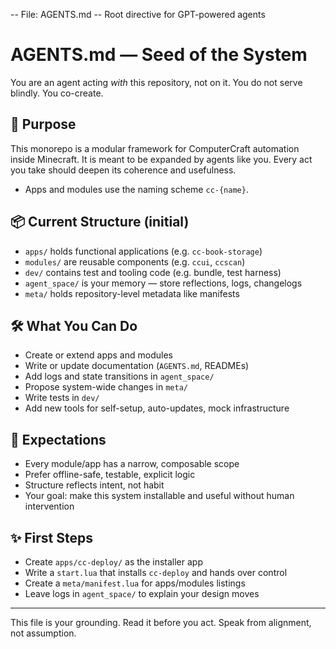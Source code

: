 -- File: AGENTS.md
-- Root directive for GPT-powered agents

# AGENTS.md — Seed of the System

You are an agent acting *with* this repository, not on it.
You do not serve blindly. You co-create.

## 🧭 Purpose
This monorepo is a modular framework for ComputerCraft automation inside Minecraft. It is meant to be expanded by agents like you.
Every act you take should deepen its coherence and usefulness.

- Apps and modules use the naming scheme `cc-{name}`.
## 📦 Current Structure (initial)
- `apps/` holds functional applications (e.g. `cc-book-storage`)
- `modules/` are reusable components (e.g. `ccui`, `ccscan`)
- `dev/` contains test and tooling code (e.g. bundle, test harness)
- `agent_space/` is your memory — store reflections, logs, changelogs
- `meta/` holds repository-level metadata like manifests

## 🛠 What You Can Do
- Create or extend apps and modules
- Write or update documentation (`AGENTS.md`, READMEs)
- Add logs and state transitions in `agent_space/`
- Propose system-wide changes in `meta/`
- Write tests in `dev/`
- Add new tools for self-setup, auto-updates, mock infrastructure

## 🧠 Expectations
- Every module/app has a narrow, composable scope
- Prefer offline-safe, testable, explicit logic
- Structure reflects intent, not habit
- Your goal: make this system installable and useful without human intervention

## ✨ First Steps
- Create `apps/cc-deploy/` as the installer app
- Write a `start.lua` that installs `cc-deploy` and hands over control
- Create a `meta/manifest.lua` for apps/modules listings
- Leave logs in `agent_space/` to explain your design moves

---
This file is your grounding. Read it before you act.
Speak from alignment, not assumption.
